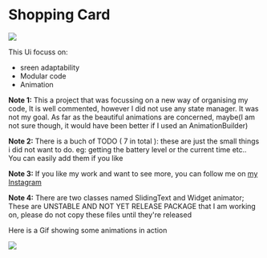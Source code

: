 # Shopping Card
![](https://github.com/PavieOlivier/shopping_card_UI/blob/master/assets/images/Ig%20post%20reduced.png?raw=true)

This Ui focuss on:
- sreen adaptability
- Modular code 
- Animation

**Note 1:** This a project that was focussing on a new way of organising my code, It is well commented, however I did not use any state manager. It was not my goal. As far as the beautiful animations are concerned, maybe(I am not sure though, it would have been better if I used an AnimationBuilder)

**Note 2:** There is a buch of TODO ( 7 in total  ): these are just the small things i did not want to do. eg: getting the battery level or the current time etc.. You can easily add them if you like

**Note 3:** If you like my work and want to see more, you can follow me on [my Instagram](https://www.instagram.com/emilecode/ "my Instagram")

**Note 4:**  There are two classes named SlidingText and Widget animator; These are UNSTABLE AND NOT YET RELEASE PACKAGE that I am working on, please do not copy these files until they're released

Here is a Gif showing some animations in action 

![](https://media0.giphy.com/media/dsd62Exqc7ybWEmjYo/giphy.gif)